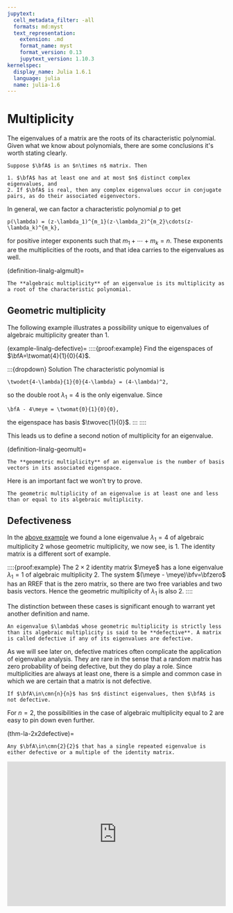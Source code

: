 ```yaml
---
jupytext:
  cell_metadata_filter: -all
  formats: md:myst
  text_representation:
    extension: .md
    format_name: myst
    format_version: 0.13
    jupytext_version: 1.10.3
kernelspec:
  display_name: Julia 1.6.1
  language: julia
  name: julia-1.6
---
```


# Multiplicity

The eigenvalues of a matrix are the roots of its characteristic polynomial. Given what we know about polynomials, there are some conclusions it's worth stating clearly.

````{proof:property} Eigenvalue properties
Suppose $\bfA$ is an $n\times n$ matrix. Then

1. $\bfA$ has at least one and at most $n$ distinct complex eigenvalues, and
2. If $\bfA$ is real, then any complex eigenvalues occur in conjugate pairs, as do their associated eigenvectors.
````

In general, we can factor a characteristic polynomial $p$ to get

```{math}
p(\lambda) = (z-\lambda_1)^{m_1}(z-\lambda_2)^{m_2}\cdots(z-\lambda_k)^{m_k},
```

for positive integer exponents such that $m_1+\cdots+m_k=n$. These exponents are the multiplicities of the roots, and that idea carries to the eigenvalues as well.

(definition-linalg-algmult)=
````{proof:definition} Algebraic multiplicity
The **algebraic multiplicity** of an eigenvalue is its multiplicity as a root of the characteristic polynomial.
````

## Geometric multiplicity

The following example illustrates a possibility unique to eigenvalues of algebraic multiplicity greater than 1.

(example-linalg-defective)=
::::{proof:example}
Find the eigenspaces of $\bfA=\twomat{4}{1}{0}{4}$.

:::{dropdown} Solution
The characteristic polynomial is 

```{math}
\twodet{4-\lambda}{1}{0}{4-\lambda} = (4-\lambda)^2,
```

so the double root $\lambda_1=4$ is the only eigenvalue. Since

```{math}
\bfA - 4\meye = \twomat{0}{1}{0}{0},
```

the eigenspace has basis $\twovec{1}{0}$.
:::
::::

This leads us to define a second notion of multiplicity for an eigenvalue. 

(definition-linalg-geomult)=
````{proof:definition} Geometric multiplicity
The **geometric multiplicity** of an eigenvalue is the number of basis vectors in its associated eigenspace.
````

Here is an important fact we won't try to prove.

````{proof:property}
The geometric multiplicity of an eigenvalue is at least one and less than or equal to its algebraic multiplicity.
````

## Defectiveness

In the [above example](example-linalg-defective) we found a lone eigenvalue $\lambda_1=4$ of algebraic multiplicity 2 whose geometric multiplicity, we now see, is 1. The identity matrix is a different sort of example.

::::{proof:example}
The $2\times 2$ identity matrix $\meye$ has a lone eigenvalue $\lambda_1=1$ of algebraic multiplicity 2. The system $(\meye - \meye)\bfv=\bfzero$ has an RREF that is the zero matrix, so there are two free variables and two basis vectors. Hence the geometric multiplicity of $\lambda_1$ is also 2.
::::

The distinction between these cases is significant enough to warrant yet another definition and name.

````{proof:definition} Defectiveness
An eigenvalue $\lambda$ whose geometric multiplicity is strictly less than its algebraic multiplicity is said to be **defective**. A matrix is called defective if any of its eigenvalues are defective.
````

As we will see later on, defective matrices often complicate the application of eigenvalue analysis. They are rare in the sense that a random matrix has zero probability of being defective, but they do play a role. Since multiplicities are always at least one, there is a simple and common case in which we are certain that a matrix is not defective.

````{proof:theorem} Distinct eigenvalues
If $\bfA\in\cmn{n}{n}$ has $n$ distinct eigenvalues, then $\bfA$ is not defective.
````

For $n=2$, the possibilities in the case of algebraic multiplicity equal to 2 are easy to pin down even further. 

(thm-la-2x2defective)=
````{proof:theorem} $2\times 2$ defectivenss
Any $\bfA\in\cmn{2}{2}$ that has a single repeated eigenvalue is either defective or a multiple of the identity matrix. 
````

<div style="max-width:608px"><div style="position:relative;padding-bottom:66.118421052632%"><iframe id="kaltura_player" src="https://cdnapisec.kaltura.com/p/2358381/sp/235838100/embedIframeJs/uiconf_id/43030021/partner_id/2358381?iframeembed=true&playerId=kaltura_player&entry_id=1_46jcs8ws&flashvars[streamerType]=auto&amp;flashvars[localizationCode]=en&amp;flashvars[leadWithHTML5]=true&amp;flashvars[sideBarContainer.plugin]=true&amp;flashvars[sideBarContainer.position]=left&amp;flashvars[sideBarContainer.clickToClose]=true&amp;flashvars[chapters.plugin]=true&amp;flashvars[chapters.layout]=vertical&amp;flashvars[chapters.thumbnailRotator]=false&amp;flashvars[streamSelector.plugin]=true&amp;flashvars[EmbedPlayer.SpinnerTarget]=videoHolder&amp;flashvars[dualScreen.plugin]=true&amp;flashvars[Kaltura.addCrossoriginToIframe]=true&amp;&wid=1_6jbccbm1" width="608" height="402" allowfullscreen webkitallowfullscreen mozAllowFullScreen allow="autoplay *; fullscreen *; encrypted-media *" sandbox="allow-forms allow-same-origin allow-scripts allow-top-navigation allow-pointer-lock allow-popups allow-modals allow-orientation-lock allow-popups-to-escape-sandbox allow-presentation allow-top-navigation-by-user-activation" frameborder="0" title="Kaltura Player" style="position:absolute;top:0;left:0;width:100%;height:100%"></iframe></div></div>
